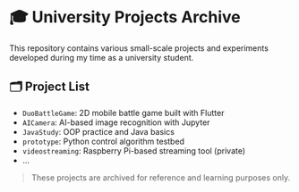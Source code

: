 # 🎓 University Projects Archive

This repository contains various small-scale projects and experiments developed during my time as a university student.

## 🗂️ Project List

- `DuoBattleGame`: 2D mobile battle game built with Flutter
- `AICamera`: AI-based image recognition with Jupyter
- `JavaStudy`: OOP practice and Java basics
- `prototype`: Python control algorithm testbed
- `videostreaming`: Raspberry Pi-based streaming tool (private)
- ...

> These projects are archived for reference and learning purposes only.
